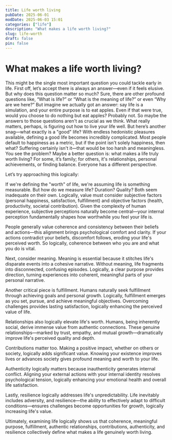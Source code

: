 ```yaml
---
title: Life worth living
pubDate: 2025-06-01
modDate: 2025-06-03 15:01
categories: ["life"]
description: "What makes a life worth living?"
slug: life-worth
draft: false
pin: false
---
```



# What makes a life worth living?

This might be the single most important question you could tackle early in life. First off, let’s accept there is always an answer—even if it feels elusive. But why does this question matter so much? Sure, there are other profound questions like, “What is life?” or “What is the meaning of life?” or even “Why are we here?” But imagine we actually got an answer: say life is a simulation, and your entire purpose is to eat apples. Even if that were true, would you choose to do nothing but eat apples? Probably not. So maybe the answers to those questions aren't as crucial as we think. What really matters, perhaps, is figuring out how to live your life well. But here’s another snag—what exactly is a "good" life? With endless hedonistic pleasures available, defining a good life becomes incredibly complicated. Most people default to happiness as a metric, but if the point isn't solely happiness, then what? Suffering certainly isn't it—that would be too harsh and meaningless. You see the problem? Maybe a better question is: what makes a life truly worth living? For some, it’s family; for others, it's relationships, personal achievements, or finding balance. Everyone has a different perspective.

Let’s try approaching this logically:

If we're defining the "worth" of life, we're assuming life is something measurable. But how do we measure life? Duration? Quality? Both seem inadequate on their own. Logically, value must consider subjective factors (personal happiness, satisfaction, fulfillment) and objective factors (health, productivity, societal contribution). Given the complexity of human experience, subjective perceptions naturally become central—your internal perception fundamentally shapes how worthwhile you feel your life is.

People generally value coherence and consistency between their beliefs and actions—this alignment brings psychological comfort and clarity. If your actions contradict your beliefs, discomfort follows, eroding your life's perceived worth. So logically, coherence between who you are and what you do is vital.

Next, consider meaning. Meaning is essential because it stitches life's disparate events into a cohesive narrative. Without meaning, life fragments into disconnected, confusing episodes. Logically, a clear purpose provides direction, turning experiences into coherent, meaningful parts of your personal narrative.

Another critical piece is fulfillment. Humans naturally seek fulfillment through achieving goals and personal growth. Logically, fulfillment emerges as you set, pursue, and achieve meaningful objectives. Overcoming challenges provides lasting satisfaction, logically enhancing the perceived value of life.

Relationships also logically elevate life's worth. Humans, being inherently social, derive immense value from authentic connections. These genuine relationships—marked by trust, empathy, and mutual growth—dramatically improve life's perceived quality and depth.

Contributions matter too. Making a positive impact, whether on others or society, logically adds significant value. Knowing your existence improves lives or advances society gives profound meaning and worth to your life.

Authenticity logically matters because inauthenticity generates internal conflict. Aligning your external actions with your internal identity resolves psychological tension, logically enhancing your emotional health and overall life satisfaction.

Lastly, resilience logically addresses life's unpredictability. Life inevitably includes adversity, and resilience—the ability to effectively adapt to difficult conditions—ensures challenges become opportunities for growth, logically increasing life's value.

Ultimately, examining life logically shows us that coherence, meaningful purpose, fulfillment, authentic relationships, contributions, authenticity, and resilience collectively define what makes a life genuinely worth living.
